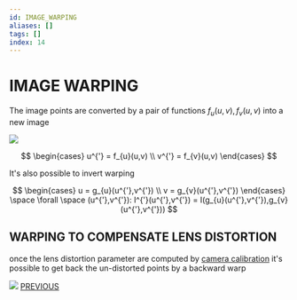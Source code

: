 ```yaml
---
id: IMAGE_WARPING
aliases: []
tags: []
index: 14
---
```


# IMAGE WARPING

The image points are converted by a pair of functions $f_{u}(u,v),f_{v}(u,v)$ into a new image

![](Pasted_image_20240227160817.png)

$$
\begin{cases}
u^{'} = f_{u}(u,v) \\
v^{'} = f_{v}(u,v)
\end{cases}
$$

It's also possible to invert warping

$$
\begin{cases}
u = g_{u}(u^{'},v^{'}) \\
v = g_{v}(u^{'},v^{'})
\end{cases} \space \forall \space (u^{'},v^{'}): I^{'}(u^{'},v^{'}) = I(g_{u}(u^{'},v^{'}),g_{v}(u^{'},v^{'}))
$$

## WARPING TO COMPENSATE LENS DISTORTION

once the lens distortion parameter are computed by [camera calibration](CAMERA_CALIBRATION.md) it's possible to get back the un-distorted points by a backward warp

![](Pasted_image_20240227164313.png)
[PREVIOUS](STEREO_CAMERA_CALIBRATION.md)
